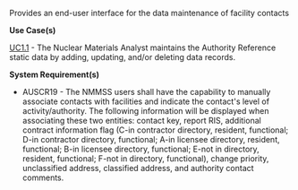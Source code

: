 Provides an end-user interface for the data maintenance of facility contacts

**Use Case(s)**

<a href="https://dev.azure.com/Link-Technologies/NMMSS%20Requirements/_workitems/edit/10/" target="_blank">UC1.1</a> - The Nuclear Materials Analyst maintains the Authority Reference static data by adding, updating, and/or deleting data records.

**System Requirement(s)**

- AUSCR19 - The NMMSS users shall have the capability to manually associate contacts with facilities and indicate the contact's level of activity/authority. The following information will be displayed when associating these two entities: contact key, report RIS, additional contract information flag (C-in contractor directory, resident, functional; D-in contractor directory, functional; A-in licensee directory, resident, functional; B-in licensee directory, functional; E-not in directory, resident, functional; F-not in directory, functional), change priority, unclassified address, classified address, and authority contact comments.